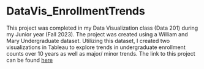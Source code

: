 # DataVis_EnrollmentTrends

This project was completed in my Data Visualization class (Data 201) during my Junior year (Fall 2023). The project was created using a William and Mary Undergraduate dataset. Utilizing this dataset, I created two visualizations in Tableau to explore trends in undergraduate enrollment counts over 10 years as well as major/ minor trends. The link to this project can be found [here](https://public.tableau.com/app/profile/caroline.frida/viz/UG_enrollment/UndergraduateEnrollmentTrends?publish=yes)
